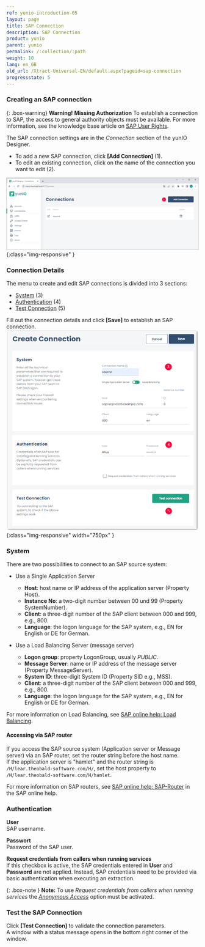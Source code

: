 ```yaml
---
ref: yunio-introduction-05
layout: page
title: SAP Connection
description: SAP Connection
product: yunio
parent: yunio
permalink: /:collection/:path
weight: 10
lang: en_GB
old_url: /Xtract-Universal-EN/default.aspx?pageid=sap-connection
progressstate: 5
---
```


### Creating an SAP connection

{: .box-warning}
**Warning!** **Missing Authorization**
To establish a connection to SAP, the access to general authority objects must be available.
For more information, see the knowledge base article on [SAP User Rights](https://kb.theobald-software.com/sap/authority-objects-sap-user-rights).

The SAP connection settings are in the *Connection* section of the yunIO Designer.
- To add a new SAP connection, click **[Add Connection]** (1).<br>
- To edit an existing connection, click on the name of the connection you want to edit (2).

![yunIO-Create-Connection](/img/content/yunio/web-ui.png){:class="img-responsive" }

### Connection Details

The menu to create and edit SAP connections is divided into 3 sections:
- [System](#system) (3)
- [Authentication](#authentication) (4)
- [Test Connection](#test-the-sap-connection) (5)

Fill out the connection details and click **[Save]** to establish an SAP connection.<br>
![yunIO-Create-Connection](/img/content/yunio/yunio-connections.png){:class="img-responsive" width="750px" }

### System
There are two possibilities to connect to an SAP source system:
- Use a Single Application Server
	- **Host**:  host name or IP address of the application server (Property Host). 
	- **Instance No**: a two-digit number between 00 und 99 (Property SystemNumber).
	- **Client**: a three-digit number of the SAP client between 000 and 999, e.g., 800.
	- **Language**: the logon language for the SAP system, e.g., EN for English or DE for German.

- Use a Load Balancing Server (message server)
	- **Logon group**: property LogonGroup, usually *PUBLIC*.
	- **Message Server**: name or IP address of the message server (Property MessageServer).
	- **System ID**: three-digit System ID (Property SID e.g.,  MSS).
	- **Client**: a three-digit number of the SAP client between 000 and 999, e.g., 800.
	- **Language**: the logon language for the SAP system, e.g., EN for English or DE for German.
	
For more information on Load Balancing, see [SAP online help: Load Balancing](https://help.sap.com/saphelp_nwpi711/helpdata/en/c4/3a644c505211d189550000e829fbbd/content.htm?no_cache=true).


#### Accessing via SAP router

If you access the SAP source system (Application server or Message server) via an SAP router, set the router string before the host name. <br>
If the application server is "hamlet" and the router string is ``/H/lear.theobald-software.com/H/``, set the host property to ``/H/lear.theobald-software.com/H/hamlet``.

For more information on SAP routers, see [SAP online help: SAP-Router](https://help.sap.com/saphelp_snc700_ehp01/helpdata/en/48/6e2ef629540e27e10000000a421937/frameset.htm) in the SAP online help.


### Authentication
<!----- The following authentication methods are supported:
-  Plain - SAP username and password (system or dialogue user).
-  HTTP Basic Authentication - Basic authentication when executing the extraction. --->
<!----- SNC (Secure Network Communication) (2) with username and password --->
<!----- [SNC with SSO](../advanced-techniques/sap-single-sign-on) (Single Sign On) (3) --->

**User**<br>
SAP username. 

**Passwort**<br>
Password of the SAP user.

**Request credentials from callers when running services**<br>
If this checkbox is active, the SAP credentials entered in **User** and **Password** are not applied.
Instead, SAP credentials need to be provided via basic authentication when executing an extraction. 

{: .box-note }
**Note:** To use *Request credentials from callers when running services* the [*Anonymous Access*](./server-settings#anonymous-access) option must be activated.

### Test the SAP Connection

Click **[Test Connection]** to validate the connection parameters. <br>
A window with a status message opens in the bottom right corner of the window.
